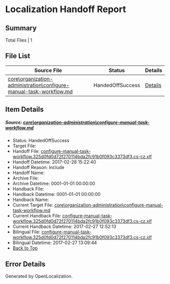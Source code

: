# <a name='report-top'></a> Localization Handoff Report

## Summary
 Total Files | 1

## File List
 Source File | Status | Details 
 ----------- | ------ | ------- 
 [core\organization-administration\configure-manual-task-workflow.md](https://github.com/OpenLocalizationTestOrg/AX-Docs-Sandbox/blob/741bf8e7beb589fc4d3b3f461e42cde6c41d8f01/core/organization-administration/configure-manual-task-workflow.md) | HandedOffSuccess | [Details](#a97a5783c836155e2445ff883f7cfc63e2707b13109)

## Item Details
##### <a name='a97a5783c836155e2445ff883f7cfc63e2707b13109'></a> Source: [core\organization-administration\configure-manual-task-workflow.md](https://github.com/OpenLocalizationTestOrg/AX-Docs-Sandbox/blob/741bf8e7beb589fc4d3b3f461e42cde6c41d8f01/core/organization-administration/configure-manual-task-workflow.md)
* Status: HandedOffSuccess
* Target File: 
* Handoff File: [configure-manual-task-workflow.325d0fd0d72f270114bda2fc91b0f093c3373df3.cs-cz.xlf](https://github.com/OpenLocalizationTestOrg/AX-Docs-Sandbox.handoff/blob/7fe622ff995825c91490e22265ac9e317bade4fd/ol-handoff/OpenLocalizationTestOrg/AX-Docs-Sandbox.cs-cz/master/basic/configure-manual-task-workflow.325d0fd0d72f270114bda2fc91b0f093c3373df3.cs-cz.xlf)
* Handoff Datetime: 2017-02-28 15:22:40
* Handoff Reason: Include
* Handoff Name: 
* Archive File: 
* Archive Datetime: 0001-01-01 00:00:00
* Handback File: 
* Handback Datetime: 0001-01-01 00:00:00
* Handback Name: 
* Current Target File: [core\organization-administration\configure-manual-task-workflow.md](https://github.com/OpenLocalizationTestOrg/AX-Docs-Sandbox.cs-cz/blob/06f0aeaa4df00a64da56f8eb502dc166bbe99ba6/core/organization-administration/configure-manual-task-workflow.md)
* Current Handback File: [configure-manual-task-workflow.325d0fd0d72f270114bda2fc91b0f093c3373df3.cs-cz.xlf](https://github.com/OpenLocalizationTestOrg/AX-Docs-Sandbox.handback/blob/b2bb76f57aaff285fd83e4ad3c66f63af9e1fe9f/ol-handback/OpenLocalizationTestOrg/AX-Docs-Sandbox.cs-cz/master/basic/configure-manual-task-workflow.325d0fd0d72f270114bda2fc91b0f093c3373df3.cs-cz.xlf)
* Current Handback Datetime: 2017-02-27 12:52:13
* Bilingual File: [configure-manual-task-workflow.325d0fd0d72f270114bda2fc91b0f093c3373df3.cs-cz.xlf](https://github.com/OpenLocalizationTestOrg/AX-Docs-Sandbox.handback/blob/b2bb76f57aaff285fd83e4ad3c66f63af9e1fe9f/ol-handback/OpenLocalizationTestOrg/AX-Docs-Sandbox.cs-cz/master/basic/configure-manual-task-workflow.325d0fd0d72f270114bda2fc91b0f093c3373df3.cs-cz.xlf)
* Bilingual Datetime: 2017-02-27 13:09:44
* [Back to Top](#report-top)


## Error Details

Generated by OpenLocalization.
